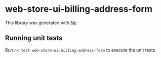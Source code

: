 # web-store-ui-billing-address-form

This library was generated with [Nx](https://nx.dev).

## Running unit tests

Run `nx test web-store-ui-billing-address-form` to execute the unit tests.

